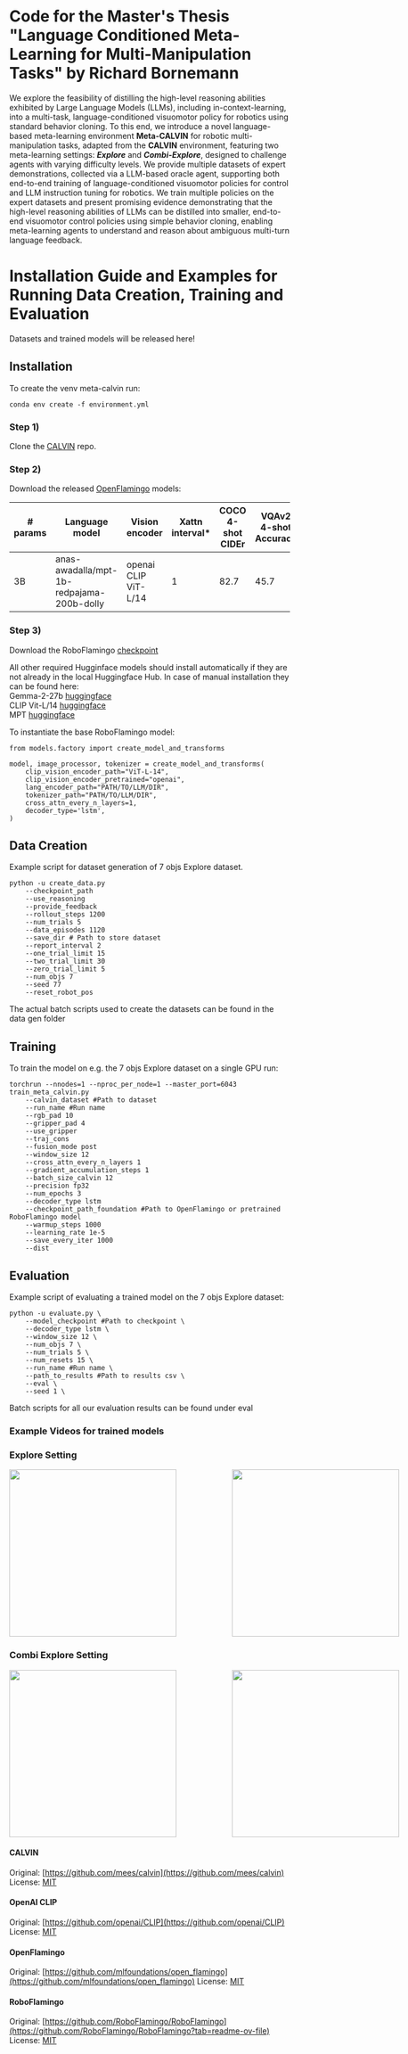 # Code for the Master's Thesis "Language Conditioned Meta-Learning for Multi-Manipulation Tasks" by Richard Bornemann
We explore the feasibility of distilling the high-level reasoning abilities exhibited by Large Language Models (LLMs), including in-context-learning, into a multi-task, language-conditioned visuomotor policy for robotics using standard behavior cloning. To this end, we introduce a novel language-based meta-learning environment **Meta-CALVIN** for robotic multi-manipulation tasks, adapted from the **CALVIN** environment, featuring two meta-learning settings: ***Explore*** and ***Combi-Explore***, designed to challenge agents with varying difficulty levels. We provide multiple datasets of expert demonstrations, collected via a LLM-based oracle agent, supporting both end-to-end training of language-conditioned visuomotor policies for control and LLM instruction tuning for robotics. We train multiple policies on the expert datasets and present promising evidence demonstrating that the high-level reasoning abilities of LLMs can be distilled into smaller, end-to-end visuomotor control policies using simple behavior cloning, enabling meta-learning agents to understand and reason about ambiguous multi-turn language feedback.


# Installation Guide and Examples for Running Data Creation, Training and Evaluation
Datasets and trained models will be released here!

## Installation
To create the venv meta-calvin run:
```
conda env create -f environment.yml
```

### Step 1)
Clone the [CALVIN](https://github.com/mees/calvin) repo. 

### Step 2)
Download the released [OpenFlamingo](https://github.com/mlfoundations/open_flamingo) models:

|# params|Language model|Vision encoder|Xattn interval*|COCO 4-shot CIDEr|VQAv2 4-shot Accuracy|Avg Len|Weights|
|------------|--------------|--------------|----------|-----------|-------|-----|----|
|3B| anas-awadalla/mpt-1b-redpajama-200b-dolly | openai CLIP ViT-L/14 | 1 | 82.7 | 45.7 | 4.09 | [Link](https://huggingface.co/openflamingo/OpenFlamingo-3B-vitl-mpt1b-langinstruct)|

### Step 3)
Download the RoboFlamingo [checkpoint](https://huggingface.co/roboflamingo/RoboFlamingo/blob/main/checkpoint_gripper_post_hist_1_aug_10_4_traj_cons_ws_12_mpt_dolly_3b_2.pth)

All other required Hugginface models should install automatically if they are not already in the local Huggingface Hub.
In case of manual installation they can be found here:\
Gemma-2-27b [huggingface](https://huggingface.co/google/gemma-2-27b-it)\
CLIP Vit-L/14 [huggingface](https://huggingface.co/openai/clip-vit-large-patch14)\
MPT [huggingface](https://huggingface.co/mosaicml/mpt-1b-redpajama-200b-dolly)


To instantiate the base RoboFlamingo model:
```
from models.factory import create_model_and_transforms

model, image_processor, tokenizer = create_model_and_transforms(
    clip_vision_encoder_path="ViT-L-14",
    clip_vision_encoder_pretrained="openai",
    lang_encoder_path="PATH/TO/LLM/DIR",
    tokenizer_path="PATH/TO/LLM/DIR",
    cross_attn_every_n_layers=1,
    decoder_type='lstm',
)
```

## Data Creation
Example script for dataset generation of 7 objs Explore dataset.
```
python -u create_data.py
    --checkpoint_path 
    --use_reasoning 
    --provide_feedback 
    --rollout_steps 1200 
    --num_trials 5  
    --data_episodes 1120
    --save_dir # Path to store dataset
    --report_interval 2 
    --one_trial_limit 15
    --two_trial_limit 30 
    --zero_trial_limit 5 
    --num_objs 7 
    --seed 77 
    --reset_robot_pos
```
The actual batch scripts used to create the datasets can be found in the data gen folder

## Training
To train the model on e.g. the 7 objs Explore dataset on a single GPU run:

```
torchrun --nnodes=1 --nproc_per_node=1 --master_port=6043 train_meta_calvin.py  
    --calvin_dataset #Path to dataset
    --run_name #Run name 
    --rgb_pad 10 
    --gripper_pad 4 
    --use_gripper 
    --traj_cons 
    --fusion_mode post
    --window_size 12 
    --cross_attn_every_n_layers 1 
    --gradient_accumulation_steps 1 
    --batch_size_calvin 12 
    --precision fp32
    --num_epochs 3
    --decoder_type lstm 
    --checkpoint_path_foundation #Path to OpenFlamingo or pretrained RoboFlamingo model
    --warmup_steps 1000 
    --learning_rate 1e-5 
    --save_every_iter 1000
    --dist
```

## Evaluation
Example script of evaluating a trained model on the 7 objs Explore dataset:
```
python -u evaluate.py \
    --model_checkpoint #Path to checkpoint \
    --decoder_type lstm \
    --window_size 12 \
    --num_objs 7 \
    --num_trials 5 \
    --num_resets 15 \
    --run_name #Run name \
    --path_to_results #Path to results csv \
    --eval \
    --seed 1 \
```
Batch scripts for all our evaluation results can be found under eval

### Example Videos for trained models

### Explore Setting
<div style="display: flex; gap: 100px;">
  <img src="https://github.com/RBorn02/Embodied-Meta-Lang/raw/main/Videos/7_objs_explore_1.gif" width="300">
  <img src="https://github.com/RBorn02/Embodied-Meta-Lang/raw/main/Videos/7_objs_explore_2.gif" width="300">
</div>

### Combi Explore Setting

<div style="display: flex; gap: 100px;">
  <img src="https://github.com/RBorn02/Embodied-Meta-Lang/raw/main/Videos/combi_explore_1.gif" width="300">
  <img src="https://github.com/RBorn02/Embodied-Meta-Lang/raw/main/Videos/combi_explore_2.gif" width="300">
</div>




#### CALVIN
Original:  [https://github.com/mees/calvin](https://github.com/mees/calvin)
License: [MIT](https://github.com/mees/calvin/blob/main/LICENSE)

#### OpenAI CLIP
Original: [https://github.com/openai/CLIP](https://github.com/openai/CLIP)
License: [MIT](https://github.com/openai/CLIP/blob/main/LICENSE)

#### OpenFlamingo
Original: [https://github.com/mlfoundations/open_flamingo](https://github.com/mlfoundations/open_flamingo)
License: [MIT](https://github.com/mlfoundations/open_flamingo/blob/main/LICENSE)

#### RoboFlamingo
Original: [https://github.com/RoboFlamingo/RoboFlamingo](https://github.com/RoboFlamingo/RoboFlamingo?tab=readme-ov-file)
License:  [MIT](https://github.com/RoboFlamingo/RoboFlamingo/blob/main/LICENSE)
